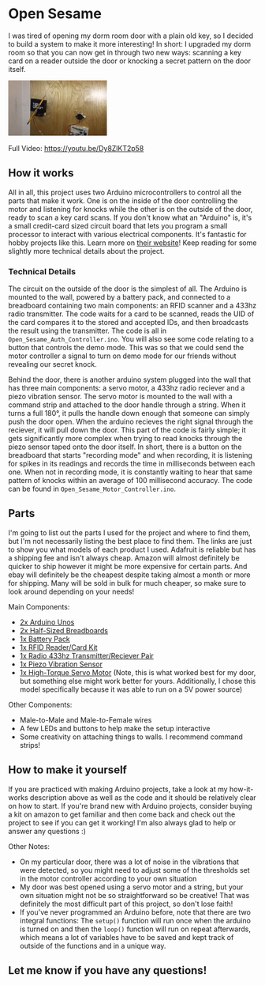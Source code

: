 # Open Sesame

I was tired of opening my dorm room door with a plain old key, so I decided to build a system to make it more interesting! In short: I upgraded my dorm room so that you can now get in through two new ways: scanning a key card on a reader outside the door or knocking a secret pattern on the door itself.

<img src="/demo.gif?raw=true">

Full Video: https://youtu.be/Dy8ZlKT2p58

## How it works

All in all, this project uses two Arduino microcontrollers to control all the parts that make it work. One is on the inside of the door controlling the motor and listening for knocks while the other is on the outside of the door, ready to scan a key card scans. If you don't know what an "Arduino" is, it's a small credit-card sized circuit board that lets you program a small processor to interact with various electrical components. It's fantastic for hobby projects like this. Learn more on [their website](https://www.arduino.cc/en/Guide/Introduction)! Keep reading for some slightly more technical details about the project.

### Technical Details

The circuit on the outside of the door is the simplest of all. The Arduino is mounted to the wall, powered by a battery pack, and connected to a breadboard containing two main components: an RFID scanner and a 433hz radio transmitter. The code waits for a card to be scanned, reads the UID of the card compares it to the stored and accepted IDs, and then broadcasts the result using the transmitter. The code is all in `Open_Sesame_Auth_Controller.ino`. You will also see some code relating to a button that controls the demo mode. This was so that we could send the motor controller a signal to turn on demo mode for our friends without revealing our secret knock.

Behind the door, there is another arduino system plugged into the wall that has three main components: a servo motor, a 433hz radio reciever and a piezo vibration sensor. The servo motor is mounted to the wall with a command strip and attached to the door handle through a string. When it turns a full 180°, it pulls the handle down enough that someone can simply push the door open. When the arduino recieves the right signal through the reciever, it will pull down the door. This part of the code is fairly simple; it gets significantly more complex when trying to read knocks through the piezo sensor taped onto the door itself. In short, there is a button on the breadboard that starts "recording mode" and when recording, it is listening for spikes in its readings and records the time in milliseconds between each one. When not in recording mode, it is constantly waiting to hear that same pattern of knocks within an average of 100 millisecond accuracy. The code can be found in `Open_Sesame_Motor_Controller.ino`.

## Parts

I'm going to list out the parts I used for the project and where to find them, but I'm not necessarily listing the best place to find them. The links are just to show you what models of each product I used. Adafruit is reliable but has a shipping fee and isn't always cheap. Amazon will almost definitely be quicker to ship however it might be more expensive for certain parts. And ebay will definitely be the cheapest despite taking almost a month or more for shipping. Many will be sold in bulk for much cheaper, so make sure to look around depending on your needs!

Main Components: 
* [2x Arduino Unos](https://www.adafruit.com/product/50)
* [2x Half-Sized Breadboards](https://www.adafruit.com/product/64)
* [1x Battery Pack](https://www.adafruit.com/product/248)
* [1x RFID Reader/Card Kit](https://www.amazon.com/Gowoops-RFID-Kit-Arduino-Raspberry/dp/B01KFM0XNG/ref=sr_1_2?ie=UTF8&qid=1513653749&sr=8-2&keywords=RFID+Scanner)
* [1x Radio 433hz Transmitter/Reciever Pair](https://www.amazon.com/SMAKN%C2%AE-433Mhz-Transmitter-Receiver-Arduino/dp/B00M2CUALS/ref=sr_1_fkmr1_3?ie=UTF8&qid=1513654007&sr=8-3-fkmr1&keywords=433hz+transmitter+arduino)
* [1x Piezo Vibration Sensor](https://www.adafruit.com/product/1740)
* [1x High-Torque Servo Motor](https://www.amazon.com/Digital-Torque-Waterproof-DS3218MG-Control/dp/B076CNKQX4/ref=sr_1_15?ie=UTF8&qid=1513654229&sr=8-15&keywords=high+torque+servo+motor) (Note, this is what worked best for my door, but something else might work better for yours. Additionally, I chose this model specifically because it was able to run on a 5V power source)

Other Components: 
* Male-to-Male and Male-to-Female wires
* A few LEDs and buttons to help make the setup interactive
* Some creativity on attaching things to walls. I recommend command strips!


## How to make it yourself

If you are practiced with making Arduino projects, take a look at my how-it-works description above as well as the code and it should be relatively clear on how to start. If you're brand new with Arduino projects, consider buying a kit on amazon to get familiar and then come back and check out the project to see if you can get it working! I'm also always glad to help or answer any questions :)

Other Notes:
* On my particular door, there was a lot of noise in the vibrations that were detected, so you might need to adjust some of the thresholds set in the motor controller according to your own situation
* My door was best opened using a servo motor and a string, but your own situation might not be so straightforward so be creative! That was definitely the most difficult part of this project, so don't lose faith!
* If you've never programmed an Arduino before, note that there are two integral functions: The `setup()` function will run once when the arduino is turned on and then the `loop()` function will run on repeat afterwards, which means a lot of variables have to be saved and kept track of outside of the functions and in a unique way. 

## Let me know if you have any questions!
